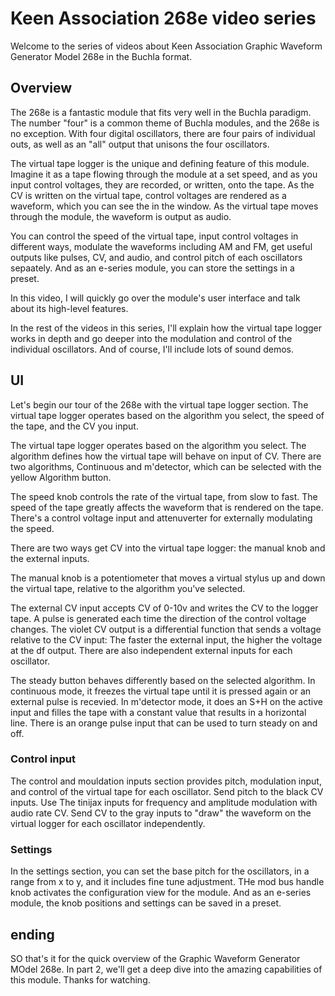 # Keen Association 268e video series
Welcome to the series of videos about Keen Association Graphic Waveform Generator Model 268e in the Buchla format.

## Overview
The 268e is a fantastic module that fits very well in the Buchla paradigm. The number "four" is a common theme of Buchla modules, and the 268e is no exception. With four digital oscillators, there are four pairs of individual outs, as well as an "all" output that unisons the four oscillators.

The virtual tape logger is the unique and defining feature of this module. Imagine it as a tape flowing through the module at a set speed, and as you input control voltages, they are recorded, or written, onto the tape. As the CV is written on the virtual tape, control voltages are rendered as a waveform, which you can see the in the window. As the virtual tape moves through the module, the waveform is output as audio.

You can control the speed of the virtual tape, input control voltages in different ways, modulate the waveforms including AM and FM, get useful outputs like pulses, CV, and audio, and control pitch of each oscillators sepaately. And as an e-series module, you can store the settings in a preset.

In this video, I will quickly go over the module's user interface and talk about its high-level features.

In the rest of the videos in this series, I'll explain how the virtual tape logger works in depth and go deeper into the modulation and control of the individual oscillators. And of course, I'll include lots of sound demos.

## UI

Let's begin our tour of the 268e with the virtual tape logger section. The virtual tape logger operates based on the algorithm you select, the speed of the tape, and the CV you input.

The virtual tape logger operates based on the algorithm you select. The algorithm defines how the virtual tape will behave on input of CV. There are two algorithms, Continuous and m'detector, which can be selected with the yellow Algorithm button.

The speed knob controls the rate of the virtual tape, from slow to fast. The speed of the tape greatly affects the waveform that is rendered on the tape. There's a control voltage input and attenuverter for externally modulating the speed.

There are two ways get CV into the virtual tape logger: the manual knob and the external inputs.

The manual knob is a potentiometer that moves a virtual stylus up and down the virtual tape, relative to the algorithm you've selected.

The external CV input accepts CV of 0-10v and writes the CV to the logger tape. A pulse is generated each time the direction of the control voltage changes. The violet CV output is a differential function that sends a voltage relative to the CV input: The faster the external input, the higher the voltage at the df output. There are also independent external inputs for each oscillator.

The steady button behaves differently based on the selected algorithm. In continuous mode, it freezes the virtual tape until it is pressed again or an external pulse is recevied. In m'detector mode, it does an S+H on the active input and filles the tape with a constant value that results in a horizontal line. There is an orange pulse input that can be used to turn steady on and off.

### Control input
The control and mouldation inputs section provides pitch, modulation input, and control of the virtual tape for each oscillator. Send pitch to the black CV inputs. Use The tinijax inputs for frequency and amplitude modulation with audio rate CV. Send CV to the gray inputs to "draw" the waveform on the virtual logger for each oscillator independently.

### Settings
In the settings section, you can set the base pitch for the oscillators, in a range from x to y, and it includes fine tune adjustment.  THe mod bus handle knob activates the configuration view for the module. And as an e-series module, the knob positions and settings can be saved in a preset.


## ending
SO that's it for the quick overview of the Graphic Waveform Generator MOdel 268e. In part 2, we'll get a deep dive into the amazing capabilities of this module. Thanks for watching.
